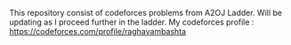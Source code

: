 This repository consist of codeforces problems from A2OJ Ladder. 
Will be updating as I proceed further in the ladder.
My codeforces profile  : https://codeforces.com/profile/raghavambashta
